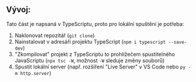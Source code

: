 ## Vývoj:
Tato část je napsaná v TypeScriptu, proto pro lokální spuštění je potřeba:
1. Naklonovat repozitář (`git clone`)
2. Nainstalovat v adresáři projektu TypeScript (`npm i typescript --save-dev`)
3. "Zkompilovat" projekt z TypeScriptu to prohlížečem spustitelného JavaScriptu (`npx tsc -W`, možnost `-W` sleduje změny souborů)
4. Spustit lokální server (např. rozšíření "Live Server" v VS Code nebo `py -m http.server`)